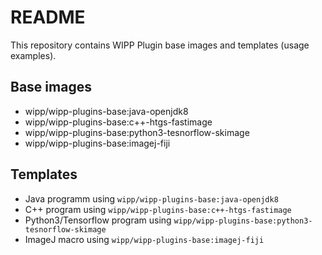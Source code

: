 # README

This repository contains WIPP Plugin base images and templates (usage examples).

## Base images
- wipp/wipp-plugins-base:java-openjdk8
- wipp/wipp-plugins-base:c++-htgs-fastimage
- wipp/wipp-plugins-base:python3-tesnorflow-skimage
- wipp/wipp-plugins-base:imagej-fiji

## Templates
- Java programm using `wipp/wipp-plugins-base:java-openjdk8`
- C++ program using `wipp/wipp-plugins-base:c++-htgs-fastimage`
- Python3/Tensorflow program using `wipp/wipp-plugins-base:python3-tesnorflow-skimage`
- ImageJ macro using `wipp/wipp-plugins-base:imagej-fiji`